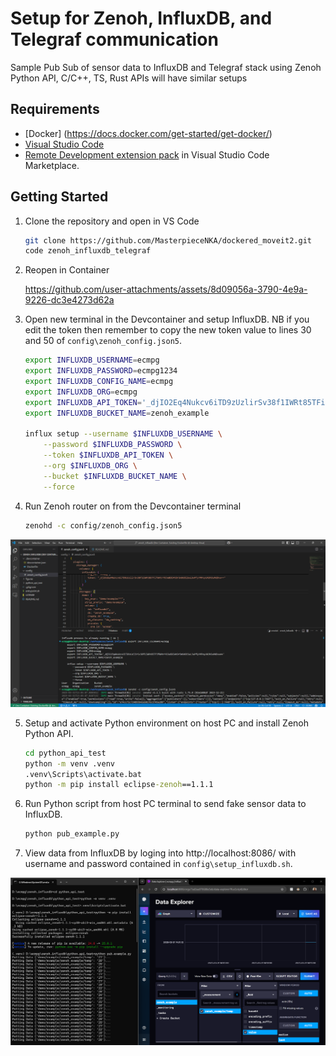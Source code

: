 # Setup for Zenoh, InfluxDB, and Telegraf communication
Sample Pub Sub of sensor data to InfluxDB and Telegraf stack using Zenoh Python API, C/C++, TS, Rust APIs will have similar setups

## Requirements
- [Docker] (https://docs.docker.com/get-started/get-docker/)
- [Visual Studio Code](https://code.visualstudio.com/)
- [Remote Development extension pack](https://marketplace.visualstudio.com/items?itemName=ms-vscode-remote.vscode-remote-extensionpack) in Visual Studio Code Marketplace.

## Getting Started

1. Clone the repository and open in VS Code
    ```sh
    git clone https://github.com/MasterpieceNKA/dockered_moveit2.git
    code zenoh_influxdb_telegraf
    ```

2. Reopen in Container

    https://github.com/user-attachments/assets/8d09056a-3790-4e9a-9226-dc3e4273d62a


3. Open new terminal in the Devcontainer and setup InfluxDB. NB if you edit the token then remember to copy the new token value to lines 30 and 50 of ```config\zenoh_config.json5```.
    ```sh
    export INFLUXDB_USERNAME=ecmpg
    export INFLUXDB_PASSWORD=ecmpg1234
    export INFLUXDB_CONFIG_NAME=ecmpg
    export INFLUXDB_ORG=ecmpg
    export INFLUXDB_API_TOKEN='_djIO2Eq4Nukcv6iTD9zUzlirSv38f1IWRt85TFifWHtrYOJe8DI4tDr5m9dOiSwL3wPfyYMPoyUN3hDuMdDvw=='
    export INFLUXDB_BUCKET_NAME=zenoh_example

    influx setup --username $INFLUXDB_USERNAME \
        --password $INFLUXDB_PASSWORD \
        --token $INFLUXDB_API_TOKEN \
        --org $INFLUXDB_ORG \
        --bucket $INFLUXDB_BUCKET_NAME \
        --force
    ```

4. Run Zenoh router on from the Devcontainer terminal
    ```sh
    zenohd -c config/zenoh_config.json5
    ```
<img src="figures/zenohd.png" alt="Running Zenoh router from the Devcontainer terminal" style="width:600px;"/>

5. Setup and activate Python environment on host PC and install Zenoh Python API.
    ```bat
    cd python_api_test
    python -m venv .venv
    .venv\Scripts\activate.bat
    python -m pip install eclipse-zenoh==1.1.1
    ```
6. Run Python script from host PC terminal to send fake sensor data to InfluxDB.
    ```bat
    python pub_example.py
    ```
7. View data from InfluxDB by loging into http://localhost:8086/ with username and password contained in ```config\setup_influxdb.sh```.

<img src="figures/python_test.png" alt="Output from running the Python API test script" style="width:600px;"/>
